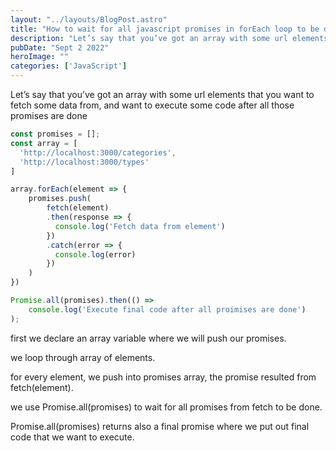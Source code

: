 ```yaml
---
layout: "../layouts/BlogPost.astro"
title: "How to wait for all javascript promises in forEach loop to be done before you execute your code"
description: "Let’s say that you’ve got an array with some url elements that you want to fetch some data from, and want to execute some code after all those promises are done."
pubDate: "Sept 2 2022"
heroImage: ""
categories: ['JavaScript']
--- 
```


Let’s say that you’ve got an array with some url elements that you want to fetch some data from, and want to execute some code after all those promises are done

```javascript
const promises = [];
const array = [
  'http://localhost:3000/categories',
  'http://localhost:3000/types'
]

array.forEach(element => {
    promises.push(
        fetch(element)
        .then(response => {
          console.log('Fetch data from element')
        })
        .catch(error => {
          console.log(error)
        })
    )
})

Promise.all(promises).then(() => 
    console.log('Execute final code after all proimises are done')
);
```

first we declare an array variable where we will push our promises.

we loop through array of elements.

for every element, we push into promises array, the promise resulted from fetch(element).

we use Promise.all(promises) to wait for all promises from fetch to be done.

Promise.all(promises) returns also a final promise where we put out final code that we want to execute.